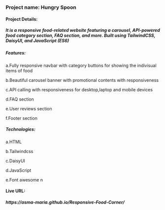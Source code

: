 <h3 >Project name: Hungry Spoon</h3>
<h4>Project Details:</h4>
<h5>It is a responsive food-related website featuring a carousel, API-powered food category section, FAQ section, and more. Built using TailwindCSS, DaisyUI, and JavaScript (ES6)</h5>
<h5>Features: </h5>
<p> a.Fully responsive navbar with category buttons for showing the indivisual items of food</p> 
 <p> b.Beautiful carousel banner with promotional contents with responsiveness</p>
 <p>c.API calling with responsiveness for desktop,laptop and mobile devices</p>
 <p> d.FAQ section </p>
 <p>e.User reviews section</p>
 <p>f.Footer section </p>

 <h5>Technologies: </h5>
<p> a.HTML</p> 
 <p> b.Tailwindcss</p>
 <p>c.DaisyUI</p>
 <p> d.JavaScript</p>
 <p>e.Font awesome n</p>

 <h4>Live URL:</h4>
 <h5>https://asma-maria.github.io/Responsive-Food-Corner/</h5>
 

